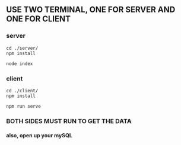 ## USE TWO TERMINAL, ONE FOR SERVER AND ONE FOR CLIENT

### server

```
cd ./server/
npm install

node index
```

### client

```
cd ./client/
npm install

npm run serve
```

### BOTH SIDES MUST RUN TO GET THE DATA

#### also, open up your mySQL

